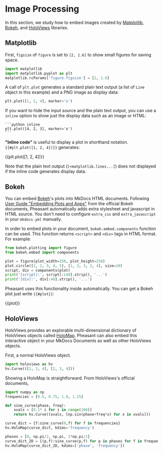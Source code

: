 # Image Processing

In this section, we study how to embed images created by [Matplotlib](https://matplotlib.org/), [Bokeh](https://bokeh.pydata.org/en/latest/), and [HoloViews](https://holoviews.org/) libraries.

## Matplotlib

First, `figsize` of `figure` is set to `[2, 1.6]` to show small figures for saving space.

```python
import matplotlib
import matplotlib.pyplot as plt
matplotlib.rcParams['figure.figsize'] = [2, 1.6]
```

A call of `plt.plot` generates a standard plain text output (a list of `Line` object in this example) and a PNG image as display data:

```python
plt.plot([1, 2, 4], marker='o')
```

If you want to hide the input source and the plain text output, you can use a `inline` option to show just the display data such as an image or HTML:

~~~copy
```python inline
plt.plot([4, 2, 3], marker='o')
```
~~~

**"Inline code"** is useful to display a plot in shorthand notation. `{{#plt.plot([1, 2, 4])}}` generates:

{{plt.plot([1, 2, 4])}}

Note that the plain text output (`[<matplotlib.lines...]`) does not displayed if the inline code generates display data.

## Bokeh

You can embed [Bokeh](https://bokeh.pydata.org/en/latest/)'s plots into MkDocs HTML documents. Following [User Guide "Embedding Plots and Apps"](https://bokeh.pydata.org/en/latest/docs/user_guide/embed.html) from the official Bokeh documents, Pheasant automatically adds extra stylesheet and javascript in HTML source. You don't need to configure `extra_css` and `extra_javascript` in your `mkdocs.yml` manually.

In order to embed plots in your document, `bokeh.embed.components` function can be used. This function returns `<script>`  and `<div>` tags in HTML format. For example:

```python
from bokeh.plotting import figure
from bokeh.embed import components

plot = figure(plot_width=250, plot_height=250)
plot.circle([1, 2, 3, 4, 5], [1, 3, 3, 2, 4], size=10)
script, div = components(plot)
print('[script]:', script[:140].strip(), '...')
print('[div]:', div[:40].strip(), '...')
```

Pheasant uses this functionality inside automatically. You can get a Bokeh plot just write `{{#plot}}`:

{{plot}}

## HoloViews

HoloViews provides an explorable multi-dimensional dictionary of HoloViews objects called [HoloMap](https://holoviews.org/reference/containers/bokeh/HoloMap.html). Pheasant can also embed this interactive object in your MkDocs Documents as well as other HoloViews objects.

First, a normal HoloViews object.

```python
import holoviews as hv
hv.Curve(([1, 2, 4], [2, 3, 4]))
```

Showing a HoloMap is straightforward. From HoloViews's official documents,

```python
import numpy as np
frequencies = [0.5, 0.75, 1.0, 1.25]

def sine_curve(phase, freq):
    xvals = [0.1* i for i in range(100)]
    return hv.Curve((xvals, [np.sin(phase+freq*x) for x in xvals]))

curve_dict = {f:sine_curve(0,f) for f in frequencies}
hv.HoloMap(curve_dict, kdims='frequency')
```

```python
phases = [0, np.pi/2, np.pi, 3*np.pi/2]
curve_dict_2D = {(p,f):sine_curve(p,f) for p in phases for f in frequencies}
hv.HoloMap(curve_dict_2D, kdims=['phase', 'frequency'])
```
